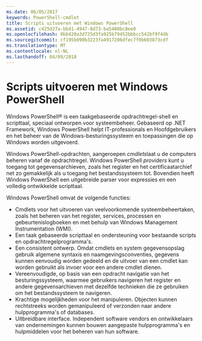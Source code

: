 ```yaml
---
ms.date: 06/05/2017
keywords: PowerShell-cmdlet
title: Scripts uitvoeren met Windows PowerShell
ms.assetid: c425d27a-bb41-4947-8d73-ba5480bc8ee0
ms.openlocfilehash: 9bb420a3d725d3fa925b79452bbbcc542bf9f4db
ms.sourcegitcommit: cf195b090b3223fa4917206dfec7f0b603873cdf
ms.translationtype: MT
ms.contentlocale: nl-NL
ms.lasthandoff: 04/09/2018
---
```

# <a name="scripting-with-windows-powershell"></a>Scripts uitvoeren met Windows PowerShell

Windows PowerShell® is een taakgebaseerde opdrachtregel-shell en scripttaal, speciaal ontworpen voor systeembeheer. Gebaseerd op .NET Framework, Windows PowerShell helpt IT-professionals en Hoofdgebruikers en het beheer van de Windows-besturingssysteem en toepassingen die op Windows worden uitgevoerd.

Windows PowerShell-opdrachten, aangeroepen *cmdlets*laat u de computers beheren vanaf de opdrachtregel. Windows PowerShell *providers* kunt u toegang tot gegevensarchieven, zoals het register en het certificaatarchief net zo gemakkelijk als u toegang het bestandssysteem tot. Bovendien heeft Windows PowerShell een uitgebreide parser voor expressies en een volledig ontwikkelde scripttaal.

Windows PowerShell omvat de volgende functies:

- Cmdlets voor het uitvoeren van veelvoorkomende systeembeheertaken, zoals het beheren van het register, services, processen en gebeurtenislogboeken en met behulp van Windows Management Instrumentation (WMI).
- Een taak gebaseerde scripttaal en ondersteuning voor bestaande scripts en opdrachtregelprogramma's.
- Een consistent ontwerp. Omdat cmdlets en system gegevensopslag gebruik algemene syntaxis en naamgevingsconventies, gegevens kunnen eenvoudig worden gedeeld en de uitvoer van een cmdlet kan worden gebruikt als invoer voor een andere cmdlet dienen.
- Vereenvoudigde, op basis van een opdracht navigatie van het besturingssysteem, waarmee gebruikers navigeren het register en andere gegevensarchieven met dezelfde technieken die ze gebruiken om het bestandssysteem te navigeren.
- Krachtige mogelijkheden voor het manipuleren. Objecten kunnen rechtstreeks worden gemanipuleerd of verzonden naar andere hulpprogramma's of databases.
- Uitbreidbare interface. Independent software vendors en ontwikkelaars van ondernemingen kunnen bouwen aangepaste hulpprogramma's en hulpmiddelen voor het beheren van hun software.